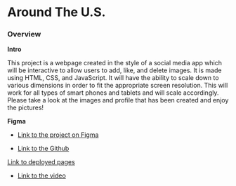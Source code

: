 # Around The U.S.

### Overview

**Intro**

This project is a webpage created in the style of a social media app which will be interactive to allow users to add, like, and delete images. It is made using HTML, CSS, and JavaScript. It will have the ability to scale down to various dimensions in order to fit the appropriate screen resolution. This will work for all types of smart phones and tablets and will scale accordingly. Please take a look at the images and profile that has been created and enjoy the pictures!

**Figma**

- [Link to the project on Figma](https://www.figma.com/file/ii4xxsJ0ghevUOcssTlHZv/Sprint-3%3A-Around-the-US?node-id=0%3A1)

- [Link to the Github](git@github.com:MikeFortKnox/se_project_aroundtheus.git)

[Link to deployed pages](https://mikefortknox.github.io/se_project_aroundtheus/)

- [Link to the video](https://drive.google.com/file/d/1ByEyENyurFAN69b6zs0f47TB7piBpUKK/view?usp=sharing)
